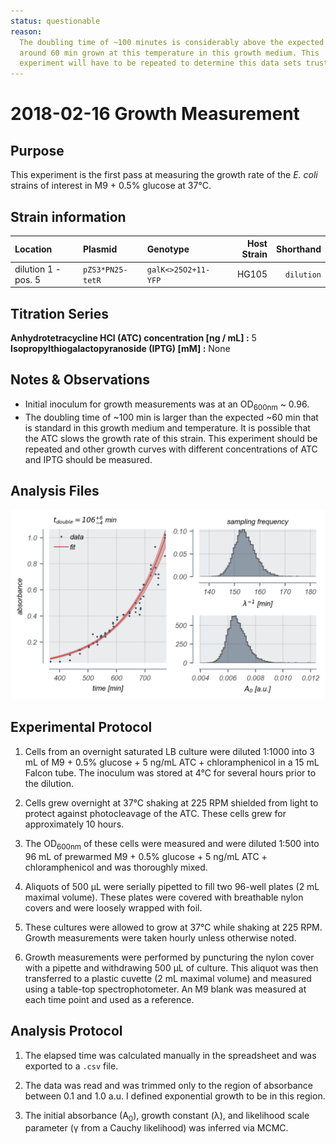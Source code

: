 ```yaml
---
status: questionable
reason:
  The doubling time of ~100 minutes is considerably above the expected value of
  around 60 min grown at this temperature in this growth medium. This
  experiment will have to be repeated to determine this data sets trustworthiness.
---
```


# 2018-02-16 Growth Measurement


## Purpose
This experiment is the first pass at measuring the growth rate of the *E. coli*
strains of interest in M9 + 0.5% glucose at 37°C.

## Strain information
| Location | Plasmid | Genotype | Host Strain | Shorthand |
| :------  | :------ | :------- | ----------: | --------: |
| dilution 1 - pos. 5  | `pZS3*PN25-tetR` | `galK<>25O2+11-YFP`   | HG105 | `dilution`  |


## Titration Series

**Anhydrotetracycline HCl (ATC) concentration [ng / mL] :** 5
**Isopropylthiogalactopyranoside (IPTG) [mM] :** None

## Notes & Observations
* Initial inoculum for growth measurements was at an OD<sub>600nm</sub> ~ 0.96.
* The doubling time of ~100 min is larger than the expected ~60 min that is standard
in this growth medium and temperature. It is possible that the ATC slows the growth
rate of this strain. This experiment should be repeated and other growth curves
with different concentrations of ATC and IPTG should be measured. 

## Analysis Files

![](output/20180216_37C_glucose_O2_growth.png)

## Experimental Protocol

1. Cells from an overnight saturated LB culture were diluted 1:1000 into 3 mL  of M9 + 0.5% glucose + 5 ng/mL ATC + chloramphenicol in a 15 mL Falcon tube. The inoculum was stored at 4°C for several hours prior to the dilution.

2. Cells grew overnight at 37°C shaking at 225 RPM shielded from light to protect against photocleavage of the ATC. These cells grew for approximately 10 hours.

3. The OD<sub>600nm</sub> of these cells were measured and were diluted 1:500 into 96 mL of prewarmed M9 + 0.5% glucose + 5 ng/mL ATC + chloramphenicol and was thoroughly mixed.

4. Aliquots of 500 µL were serially pipetted to fill two 96-well plates (2 mL maximal volume). These plates were covered with breathable nylon covers and were loosely wrapped with foil.

5. These cultures were allowed to grow at 37°C while shaking at 225 RPM. Growth measurements were taken hourly unless otherwise noted.

6. Growth measurements were performed by puncturing the nylon cover with a pipette and withdrawing 500 µL of culture. This aliquot was then transferred to a plastic cuvette (2 mL maximal volume) and measured using a table-top spectrophotometer. An M9 blank was measured at each time point and used as a reference.

## Analysis Protocol

1. The elapsed time was calculated manually in the spreadsheet and was exported
to a `.csv` file.

2. The data was read and was trimmed only to the region of absorbance between
0.1 and 1.0 a.u. I defined exponential growth to be in this region.

3. The initial absorbance (A<sub>0</sub>), growth constant (λ), and likelihood
scale parameter (γ from a Cauchy likelihood) was inferred via MCMC.

